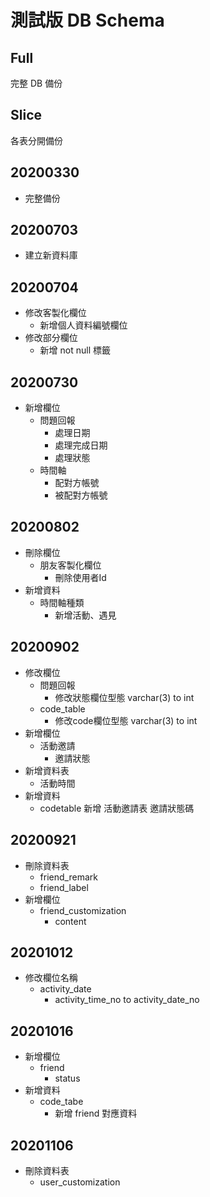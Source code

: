# 測試版 DB Schema

## Full

完整 DB 備份

## Slice 

各表分開備份

## 20200330
* 完整備份

## 20200703
* 建立新資料庫

## 20200704 
* 修改客製化欄位
    * 新增個人資料編號欄位
* 修改部分欄位
    * 新增 not null 標籤

## 20200730
* 新增欄位
    * 問題回報
        * 處理日期
        * 處理完成日期
        * 處理狀態
    * 時間軸
        * 配對方帳號
        * 被配對方帳號
## 20200802
* 刪除欄位
    * 朋友客製化欄位
        * 刪除使用者Id
* 新增資料
    * 時間軸種類
        * 新增活動、遇見

## 20200902
* 修改欄位
    * 問題回報
        * 修改狀態欄位型態 varchar(3) to int
    * code_table
        * 修改code欄位型態 varchar(3) to int
* 新增欄位
    * 活動邀請
        * 邀請狀態
* 新增資料表 
    * 活動時間
* 新增資料
    * codetable 新增 活動邀請表 邀請狀態碼
## 20200921
* 刪除資料表
    * friend_remark
    * friend_label
* 新增欄位
    * friend_customization
        * content 
## 20201012
* 修改欄位名稱
    * activity_date
        * activity_time_no to activity_date_no
## 20201016
* 新增欄位
    * friend
        * status
* 新增資料
    * code_tabe
        * 新增 friend 對應資料
## 20201106
* 刪除資料表
    * user_customization